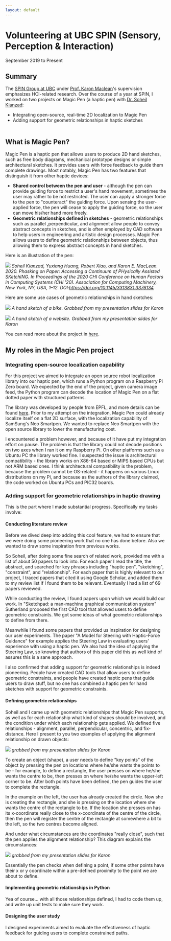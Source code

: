 ```yaml
---
layout: default
---
```


# Volunteering at UBC SPIN (Sensory, Perception & Interaction)

September 2019 to Present

## Summary
The [SPIN Group at UBC](https://www.cs.ubc.ca/labs/spin/frontpage) under [Prof. Karon Maclean](https://www.cs.ubc.ca/labs/spin/content/karon-maclean)'s supervision emphasizes HCI-related research. Over the course of a year at SPIN, I worked on two projects on Magic Pen (a haptic pen) with [Dr. Soheil Kianzad](https://www.cs.ubc.ca/labs/spin/kianzad):
* Integrating open-source, real-time 2D localization to Magic Pen
* Adding support for geometric relationships in haptic sketches 
<br><br>

## What is Magic Pen?
Magic Pen is a haptic pen that allows users to produce 2D hand sketches, such as free body diagrams, mechanical prototype designs or simple architectural sketches. It provides users with force feedback to guide them complete drawings. Most notably, Magic Pen has two features that distinguish it from other haptic devices:

* **Shared control between the pen and user** - although the pen can provide guiding force to restrict a user's hand movement, sometimes the user may rather to be not restricted. The user can apply a stronger force to the pen to "counteract" the guiding force. Upon sensing the user-applied force, the pen will cease to apply the guiding force, so the user can move his/her hand more freely.
* **Geometric relationships defined in sketches** - geometric relationships such as parallel ,perpendicular, and alignment allow people to convey abstract concepts in sketches, and is often employed by CAD software to help users in engineering and artistic design processes. Magic Pen allows users to define geometric relationships between objects, thus allowing them to express abstract concepts in hand sketches.

Here is an illustration of the pen:

![](magic_pen_1.PNG)
*Soheil Kianzad, Yuxiang Huang, Robert Xiao, and Karon E. MacLean. 2020. Phasking on Paper: Accessing a Continuum of PHysically Assisted SKetchING. In Proceedings of the 2020 CHI Conference on Human Factors in Computing Systems (CHI '20). Association for Computing Machinery, New York, NY, USA, 1–12. DOI:https://doi.org/10.1145/3313831.3376134*

Here are some use cases of geometric relationships in hand sketches:

![](magic_pen_4.PNG)
*A hand sketch of a bike. Grabbed from my presentation slides for Karon*

![](magic_pen_5.PNG)
*A hand sketch of a website. Grabbed from my presentation slides for Karon*

You can read more about the project in [here](https://www.cs.ubc.ca/labs/spin/node/388).

## My roles in the Magic Pen project
### Integrating open-source localization capability
For this project we aimed to integrate an open source robot localization library into our haptic pen, which runs a Python program on a Raspberry Pi Zero board. We expected by the end of the project, given camera image feed, the Python program can decode the location of Magic Pen on a flat dotted paper with structured patterns.

The library was developed by people from EPFL, and more details can be found [here](https://www.epfl.ch/labs/chili/dissemination/software/libdots/). Prior to my attempt on the integration, Magic Pen could already localize itself on a flat 2D surface, with the localization capability of SamSung's Neo Smartpen. We wanted to replace Neo Smartpen with the open source library to lower the manufacturing cost.

I encountered a problem however, and because of it have put my integration effort on pause. The problem is that the library could not decode positions on two axes when I ran it on my Raspberry Pi. On other platforms such as a Ubuntu PC the library worked fine. I suspected the issue is architectural compatibility - the library works on X86-64 based or MIPS based CPUs but not ARM based ones. I think architectural compatibility is the problem, because the problem cannot be OS-related - it happens on various Linux distributions on my Pi, and because as the authors of the library claimed, the code worked on Ubuntu PCs and PIC32 boards.

### Adding support for geometric relationships in haptic drawing
This is the part where I made substantial progress. Specifically my tasks involve:

#### Conducting literature review

Before we dived deep into adding this cool feature, we had to ensure that we were doing some pioneering work that no one has done before. Also we wanted to draw some inspiration from previous works.

So Soheil, after doing some fine search of related work, provided me with a list of about 50 papers to look into. For each paper I read the title, the abstract, and searched for key phrases including "haptic pen", "sketching", "constraint", and "relationship". For each paper that is highly relevant to our project, I traced papers that cited it using Google Scholar, and added them to my review list if I found them to be relevant. Eventually I had a list of 69 papers reviewed.

While conducting the review, I found papers upon which we would build our work. In "Sketchpad: a man-machine graphical communication system" Sutherland proposed the first CAD tool that allowed users to define geometric constraints. We got some ideas of what geometric relationships to define from there.

Meanwhile I found some papers that provided us inspiration for designing our user experiments. The paper "A Model for Steering with Haptic-Force Guidance" for example applies the Steering Law in evaluating users' experience with using a haptic pen. We also had the idea of applying the Steering Law, so knowing that authors of this paper did this as well kind of assures this is a sane approach.

I also confirmed that adding support for geometric relationships is indeed pioneering. People have created CAD tools that allow users to define geometric constraints, and people have created haptic pens that guide users to draw stuff, but no one has combined a haptic pen for hand sketches with support for geometric constraints. 

#### Defining geometric relationships

Soheil and I came up with geometric relationships that Magic Pen supports, as well as for each relationship what kind of shapes should be involved, and the condition under which each relationship gets applied. We defined five relationships - alignment, parallel, perpendicular, concentric, and fix-distance. Here I present to you two examples of applying the alignment relationship on drawn objects:

![](magic_pen_2.PNG)
*grabbed from my presentation slides for Karon*

To create an object (shape), a user needs to define "key points" of the object by pressing the pen on locations where he/she wants the points to be - for example, to define a rectangle, the user presses on where he/she wants the centre to be, then presses on where he/she wants the upper-left corner to be. After both points have been defined, the pen guides the user to complete the rectangle.

In the example on the left, the user has already created the circle. Now she is creating the rectangle, and she is pressing on the location where she wants the centre of the rectangle to be. If the location she presses on has its x-coordinate really close to the x-coordinate of the centre of the circle, then the pen will register the centre of the rectangle at somewhere a bit to the left, so the two centres become aligned.

And under what circumstances are the coordinates "really close", such that the pen applies the alignment relationship? This diagram explains the circumstances:

![](magic_pen_3.PNG)
*grabbed from my presentation slides for Karon*

Essentially the pen checks when defining a point, if some other points have their x or y coordinate within a pre-defined proximity to the point we are about to define.

#### Implementing geometric relationships in Python

Yea of course... with all those relationships defined, I had to code them up, and write up unit tests to make sure they work.

#### Designing the user study

I designed experiments aimed to evaluate the effectiveness of haptic feedback for guiding users to complete constrained paths.